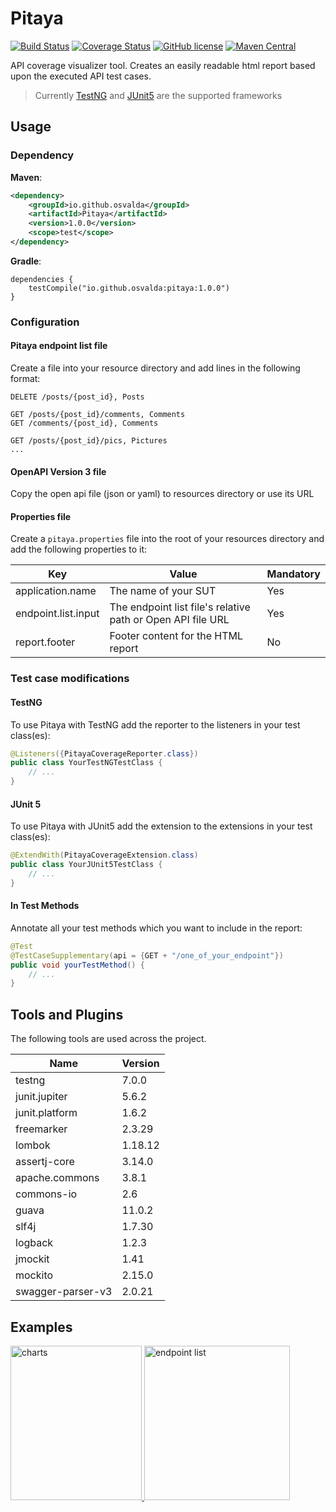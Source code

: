 # Pitaya

[![Build Status](https://travis-ci.org/osvalda/Pitaya.svg?branch=master)](https://travis-ci.org/osvalda/Pitaya)
[![Coverage Status](https://coveralls.io/repos/github/osvalda/Pitaya/badge.svg?branch=master)](https://coveralls.io/github/osvalda/Pitaya?branch=PAC-002)
[![GitHub license](https://img.shields.io/github/license/spotify/scio.svg)](./LICENSE)
[![Maven Central](https://img.shields.io/maven-central/v/io.github.osvalda/Pitaya.svg?label=Maven%20Central)](https://search.maven.org/search?q=g:%22io.github.osvalda%22%20AND%20a:%22Pitaya%22)

API coverage visualizer tool. Creates an easily readable html report based upon the executed API test cases.

> Currently [TestNG] and [JUnit5] are the supported frameworks

## Usage
### Dependency

**Maven**:
```xml
<dependency>
    <groupId>io.github.osvalda</groupId>
    <artifactId>Pitaya</artifactId>
    <version>1.0.0</version>
    <scope>test</scope>
</dependency>
```

**Gradle**:

```
dependencies {
    testCompile("io.github.osvalda:pitaya:1.0.0")
}
```

### Configuration

#### Pitaya endpoint list file
Create a file into your resource directory and add lines in the following format:

```
DELETE /posts/{post_id}, Posts

GET /posts/{post_id}/comments, Comments
GET /comments/{post_id}, Comments

GET /posts/{post_id}/pics, Pictures
...
```

#### OpenAPI Version 3 file
Copy the open api file (json or yaml) to resources directory or use its URL

#### Properties file

Create a `pitaya.properties` file into the root of your resources directory and
add the following properties to it:

| Key | Value | Mandatory |
| ------ | ------ | ------ |
| application.name | The name of your SUT | Yes | 
| endpoint.list.input | The endpoint list file's relative path or Open API file URL| Yes |
| report.footer | Footer content for the HTML report | No |

### Test case modifications

#### TestNG

To use Pitaya with TestNG add the reporter to the listeners in your test class(es):
```java
@Listeners({PitayaCoverageReporter.class})
public class YourTestNGTestClass {
    // ...
}
```

#### JUnit 5

To use Pitaya with JUnit5  add the extension to the extensions in your test class(es):
```java
@ExtendWith(PitayaCoverageExtension.class)
public class YourJUnit5TestClass {
    // ...
}
```

#### In Test Methods

Annotate all your test methods which you want to include in the report:
```java
@Test
@TestCaseSupplementary(api = {GET + "/one_of_your_endpoint"})
public void yourTestMethod() {
    // ...
}
```

## Tools and Plugins
The following tools are used across the project.

| Name | Version |
| ------ | ------ |
| testng | 7.0.0 |
| junit.jupiter | 5.6.2 |
| junit.platform | 1.6.2 |
| freemarker | 2.3.29 |
| lombok |1.18.12|
| assertj-core | 3.14.0 |
| apache.commons | 3.8.1 |
| commons-io | 2.6 |
| guava | 11.0.2 |
| slf4j | 1.7.30 |
| logback | 1.2.3 |
| jmockit | 1.41 |
| mockito | 2.15.0 |
| swagger-parser-v3 | 2.0.21 |

## Examples

<a href="https://i.ibb.co/PT6CKMd/pitaya-main.jpg" target="_blank">
    <img width="210" height="247" alt="charts" src="https://i.ibb.co/PT6CKMd/pitaya-main.jpg">
</a>
<a href="https://i.ibb.co/FbPZwvR/pitaya-list.jpg" target="_blank">
    <img width="233" height="247" alt="endpoint list" src="https://i.ibb.co/FbPZwvR/pitaya-list.jpg">
</a>


[TestNG]: <https://testng.org/doc/>
[JUnit5]: <https://junit.org/junit5/>